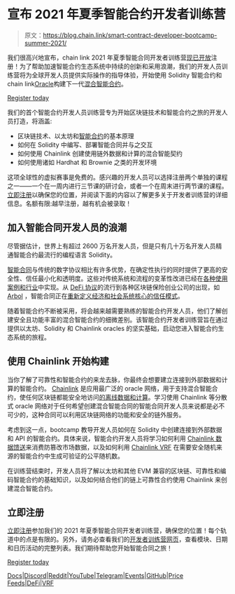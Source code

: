 # 宣布 2021 年夏季智能合约开发者训练营

> 原文：<https://blog.chain.link/smart-contract-developer-bootcamp-summer-2021/>

我们很高兴地宣布，chain link 2021 年夏季智能合同开发者训练营[现已开放](https://chain.link/bootcamp)注册！为了帮助加速智能合约生态系统中持续的创新和采用浪潮，我们的开发人员训练营将为全球开发人员提供实际操作的指导体验，开始使用 Solidity 智能合约和 chain link[Oracle](https://chain.link/education/blockchain-oracles)构建下一代[混合智能合约](https://blog.chain.link/hybrid-smart-contracts-explained/)。

[Register today](https://chainlinkcommunity.typeform.com/to/LrZDSJA3?page=blog)

我们的首个智能合约开发人员训练营专为开始区块链技术和智能合约之旅的开发人员打造，将涵盖:

*   区块链技术、以太坊和[智能合约](https://chain.link/education/smart-contracts)的基本原理
*   如何在 Solidity 中编写、部署智能合同并与之交互
*   如何使用 Chainlink 创建使用链外数据和计算的混合智能契约
*   如何使用诸如 Hardhat 和 Brownie 之类的开发环境

这项全球性的虚拟赛事是免费的。感兴趣的开发人员可以选择注册两个单独的课程之一——一个在一周内进行三节课的研讨会，或者一个在周末进行两节课的课程。[立即注册](https://chain.link/bootcamp)以确保您的位置，并阅读下面的内容以了解更多关于开发者训练营的详细信息。名额有限:越早注册，越有机会被录取！

## 加入智能合同开发人员的浪潮

尽管据估计，世界上有超过 2600 万名开发人员，但是只有几十万名开发人员精通智能合约最流行的编程语言 Solidity。

[智能合同](https://chain.link/education/smart-contracts)与传统的数字协议相比有许多优势，在确定性执行的同时提供了更高的安全性、信任最小化和透明度。这些对传统系统和流程的变革性改进已经在[各种使用案例和行业](https://blog.chain.link/44-ways-to-enhance-your-smart-contract-with-chainlink/)中实现。从 [DeFi 协议](https://blog.chain.link/analyzing-the-defi-ecosystem-and-the-many-ways-chainlink-can-accelerate-adoption/)的流行到各种区块链保险创业公司的出现，如 [Arbol](https://www.arbolmarket.com/) ，智能合同正在[重新定义经济和社会系统核心的信任模式](https://blog.chain.link/redefining-trust-models-with-chainlinks-decentralized-services/)。

随着智能合约不断被采用，将会越来越需要熟练的智能合约开发人员，他们了解创建安全且功能丰富的混合智能合约的细微差别。该智能合约开发者训练营旨在通过提供以太坊、Solidity 和 Chainlink oracles 的坚实基础，启动您进入智能合约生态系统的旅程。

## 使用 Chainlink 开始构建

当你了解了可靠性和智能合约的来龙去脉，你最终会想要建立连接到外部数据和计算的智能合约。 [Chainlink](https://chain.link/) 是应用最广泛的 oracle 网络，用于支持混合智能合约，使任何区块链都能安全地访问[的离线数据和计算](https://blog.chain.link/how-chainlink-supports-any-off-chain-data-resource-and-computation/)。学习使用 Chainlink 等分散式 oracle 网络对于任何希望创建混合智能合同的智能合同开发人员来说都是必不可少的，这种合同可以利用区块链网络的功能和安全的链外服务。

考虑到这一点，bootcamp 教导开发人员如何在 Solidity 中创建连接到外部数据和 API 的智能合约。具体来说，智能合约开发人员将学习如何利用 [Chainlink 数据馈送](https://data.chain.link/)来消费防篡改市场数据，以及如何利用 [Chainlink VRF](https://chain.link/solutions/chainlink-vrf) 在需要安全随机来源的智能合约中生成可验证的公平随机数。

在训练营结束时，开发人员将了解以太坊和其他 EVM 兼容的区块链、可靠性和编码智能合约的基础知识，以及如何结合他们的链上可靠性合约使用 Chainlink 来创建混合智能合约。

## 立即注册

[立即注册](https://chain.link/bootcamp)参加我们的 2021 年夏季智能合同开发者训练营，确保您的位置！每个轨道中的点是有限的。另外，请务必查看我们的[开发者训练营网页](https://chain.link/bootcamp)，查看模块、日期和日历活动的完整列表。我们期待帮助您开始智能合同之旅！

[Register today](https://chainlinkcommunity.typeform.com/to/LrZDSJA3?page=blog)

[Docs](https://docs.chain.link/docs/getting-started?_ga=2.163850615.916145778.1623031303-335073010.1605159239)|[Discord](https://discordapp.com/invite/aSK4zew)|[Reddit](https://www.reddit.com/r/Chainlink/)|[YouTube](https://www.youtube.com/channel/UCnjkrlqaWEBSnKZQ71gdyFA)|[Telegram](https://t.me/chainlinkofficial)|[Events](https://blog.chain.link/tag/events/)|[GitHub](https://github.com/smartcontractkit/chainlink)|[Price Feeds](https://feeds.chain.link/?_ga=2.163850615.916145778.1623031303-335073010.1605159239)|[DeFi](https://www.chain.link/solutions/defi?_ga=2.163850615.916145778.1623031303-335073010.1605159239)|[VRF](https://chain.link/solutions/chainlink-vrf?_ga=2.155004528.916145778.1623031303-335073010.1605159239)